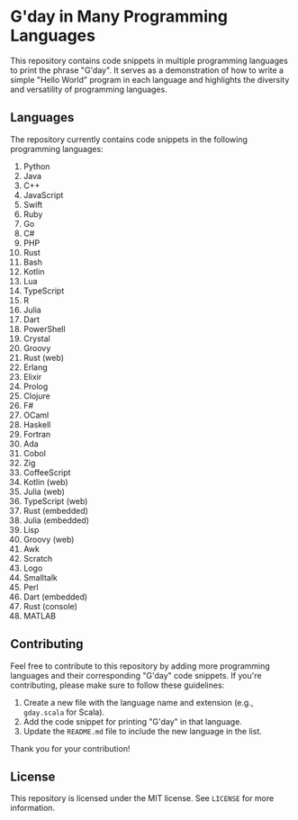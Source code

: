 # G'day in Many Programming Languages

This repository contains code snippets in multiple programming languages to print the phrase "G'day". It serves as a demonstration of how to write a simple "Hello World" program in each language and highlights the diversity and versatility of programming languages.

## Languages

The repository currently contains code snippets in the following programming languages:

1. Python
2. Java
3. C++
4. JavaScript
5. Swift
6. Ruby
7. Go
8. C#
9. PHP
10. Rust
11. Bash
12. Kotlin
13. Lua
14. TypeScript
15. R
16. Julia
17. Dart
18. PowerShell
19. Crystal
20. Groovy
21. Rust (web)
22. Erlang
23. Elixir
24. Prolog
25. Clojure
26. F#
27. OCaml
28. Haskell
29. Fortran
30. Ada
31. Cobol
32. Zig
33. CoffeeScript
34. Kotlin (web)
35. Julia (web)
36. TypeScript (web)
37. Rust (embedded)
38. Julia (embedded)
39. Lisp
40. Groovy (web)
41. Awk
42. Scratch
43. Logo
44. Smalltalk
45. Perl
46. Dart (embedded)
47. Rust (console)
48. MATLAB

## Contributing

Feel free to contribute to this repository by adding more programming languages and their corresponding "G'day" code snippets. If you're contributing, please make sure to follow these guidelines:

1. Create a new file with the language name and extension (e.g., `gday.scala` for Scala).
2. Add the code snippet for printing "G'day" in that language.
3. Update the `README.md` file to include the new language in the list.

Thank you for your contribution!

## License

This repository is licensed under the MIT license. See `LICENSE` for more information.

